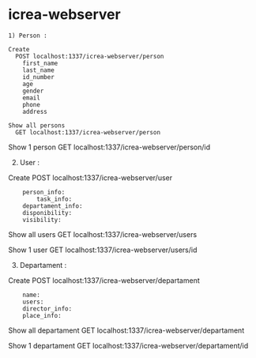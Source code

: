 # icrea-webserver

    1) Person :
      
    Create
      POST localhost:1337/icrea-webserver/person
        first_name 
        last_name 
        id_number
        age
        gender
        email
        phone
        address
          
    Show all persons
      GET localhost:1337/icrea-webserver/person

Show 1 person
GET localhost:1337/icrea-webserver/person/id

2) User :

Create
POST localhost:1337/icrea-webserver/user

        person_info: 
		    task_info: 
        departament_info: 
        disponibility: 
        visibility: 


Show all users
GET localhost:1337/icrea-webserver/users

Show 1 user
GET localhost:1337/icrea-webserver/users/id


3) Departament :

Create
POST localhost:1337/icrea-webserver/departament

        name: 
        users: 
        director_info: 
        place_info:


Show all departament
GET localhost:1337/icrea-webserver/departament

Show 1 departament
GET localhost:1337/icrea-webserver/departament/id
